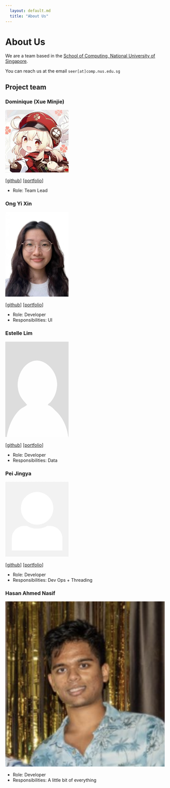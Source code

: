 ```yaml
---
  layout: default.md
  title: "About Us"
---
```


# About Us

We are a team based in the [School of Computing, National University of Singapore](http://www.comp.nus.edu.sg).

You can reach us at the email `seer[at]comp.nus.edu.sg`

## Project team

### Dominique (Xue Minjie)

<img src="images/dominiquedp9.png" width="200px">

[[github](http://github.com/Dominique-Dp9)]
[[portfolio](team/dom.md)]

* Role: Team Lead

### Ong Yi Xin

<img src="images/ongyixin.png"
width="200px">

[[github](http://github.com/ongyixin)]
[[portfolio](team/ongyixin.md)]

* Role: Developer
* Responsibilities: UI

### Estelle Lim

<img src="images/estelle-ljgui.png" width="200px">

[[github](http://github.com/estelle-ljgui)] [[portfolio](team/estelle-ljgui.md)]

* Role: Developer
* Responsibilities: Data

### Pei Jingya

<img src="images/johndoe.png" width="200px">

[[github](http://github.com/pei886)]
[[portfolio](team/pei886.md)]

* Role: Developer
* Responsibilities: Dev Ops + Threading

### Hasan Ahmed Nasif

![](/docs/images/naa_siuuuu_ff.png)

* Role: Developer
* Responsibilities: A little bit of everything


